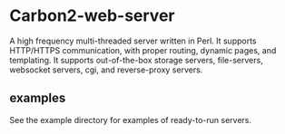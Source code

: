 # Carbon2-web-server
A high frequency multi-threaded server written in Perl. It supports HTTP/HTTPS communication, with proper routing, dynamic pages, and templating. It supports out-of-the-box storage servers, file-servers, websocket servers, cgi, and reverse-proxy servers.


## examples
See the example directory for examples of ready-to-run servers.


